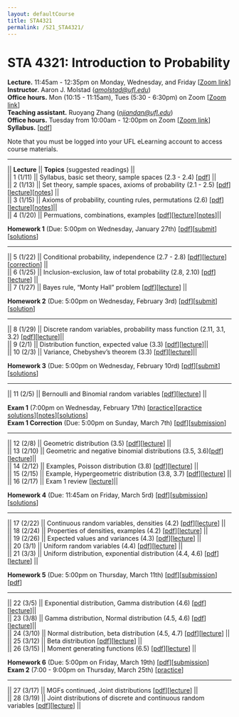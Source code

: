 ```yaml
---
layout: defaultCourse
title: STA4321
permalink: /S21_STA4321/
---
```

# STA 4321: Introduction to Probability  
**Lecture.** 11:45am - 12:35pm on Monday, Wednesday, and Friday [[Zoom link]( https://ufl.zoom.us/j/92022249226?pwd=RTF3ZnlkOCtvQURYTTlITXJGdW8ydz09)]  
**Instructor.** Aaron J. Molstad (*amolstad@ufl.edu*)  
**Office hours.** Mon (10:15 - 11:15am), Tues (5:30 - 6:30pm) on Zoom [[Zoom link]( https://ufl.zoom.us/j/97610557849)]  
**Teaching assistant.** Ruoyang Zhang (*njiandan@ufl.edu*)  
**Office hours.** Tuesday from 10:00am - 12:00pm on Zoom [[Zoom link](https://ufl.zoom.us/j/99549183159)]  
**Syllabus.** [[pdf](https://ufl.instructure.com/files/56194597/download?download_frd=1)]  

Note that you must be logged into your UFL eLearning account to access course materials.   

---------------  

||  **Lecture** ||  **Topics** (suggested readings) ||  
|| 1 (1/11)  || Syllabus, basic set theory, sample spaces (2.3 - 2.4) [[pdf](https://ufl.instructure.com/files/56130636/download?download_frd=1)] ||  
|| 2 (1/13)  || Set theory, sample spaces, axioms of probability (2.1 - 2.5) [[pdf](https://ufl.instructure.com/files/56240531/download?download_frd=1)][[lecture](https://ufl.instructure.com/courses/426946/files?preview=56199388)][[notes](https://ufl.instructure.com/files/56199414/download?download_frd=1)] ||  
|| 3 (1/15)  || Axioms of probability, counting rules, permutations (2.6) [[pdf](https://ufl.instructure.com/files/56240500/download?download_frd=1)][[lecture](https://ufl.instructure.com/courses/426946/files?preview=56249402)][[notes](https://ufl.instructure.com/files/56332832/download?download_frd=1)]||  
|| 4 (1/20) || Permuations, combinations, examples [[pdf](https://ufl.instructure.com/files/56332853/download?download_frd=1)][[lecture](https://ufl.instructure.com/courses/426946/files?preview=56332551)][[notes](https://ufl.instructure.com/files/56332852/download?download_frd=1)]||  

**Homework 1** (Due: 5:00pm on Wednesday, January 27th) [[pdf](https://ufl.instructure.com/files/56435787/download?download_frd=1)][[submit](https://ufl.instructure.com/courses/426946/assignments/4607997)][[solutions](https://ufl.instructure.com/files/56597210/download?download_frd=1)]

---------------  

|| 5 (1/22) || Conditional probability, independence (2.7 - 2.8) [[pdf](https://ufl.instructure.com/files/56381080/download?download_frd=1)][[lecture](https://ufl.instructure.com/courses/426946/files?preview=56393674)][[correction](https://ufl.instructure.com/files/56475731/download?download_frd=1)] ||  
|| 6 (1/25) || Inclusion-exclusion, law of total probability (2.8, 2.10) [[pdf](https://ufl.instructure.com/files/56469900/download?download_frd=1)][[lecture](https://ufl.instructure.com/courses/426946/files?preview=56466987)] ||  
|| 7 (1/27) || Bayes rule, “Monty Hall” problem [[pdf](https://ufl.instructure.com/files/56529636/download?download_frd=1)][[lecture](https://ufl.instructure.com/files/56534264/download?download_frd=1)] ||
 
 **Homework 2** (Due: 5:00pm on Wednesday, February 3rd) [[pdf](https://ufl.instructure.com/files/56529662/download?download_frd=1)][[submit](https://ufl.instructure.com/courses/426946/assignments/4612708)][[solution](https://ufl.instructure.com/files/56776906/download?download_frd=1)] 

 ----------------

|| 8 (1/29) || Discrete random variables, probability mass function (2.11, 3.1, 3.2) [[pdf](https://ufl.instructure.com/files/56593864/download?download_frd=1)][[lecture](https://ufl.instructure.com/files/56637664/download?download_frd=1)]||  
|| 9 (2/1) || Distribution function, expected value (3.3) [[pdf](https://ufl.instructure.com/files/56671681/download?download_frd=1)][[lecture](https://ufl.instructure.com/courses/426946/files?preview=56703806)]||  
|| 10 (2/3) || Variance,  Chebyshev’s theorem (3.3) [[pdf](https://ufl.instructure.com/files/56741896/download?download_frd=1)][[lecture](https://ufl.instructure.com/files/56746420/download?download_frd=1)]||  

**Homework 3** (Due: 5:00pm on Wednesday, February 10rd) [[pdf](https://ufl.instructure.com/files/56776900/download?download_frd=1)][[submit](https://ufl.instructure.com/courses/426946/assignments/4617554)][[solutions](https://ufl.instructure.com/files/57065243/download?download_frd=1)]

----------------

|| 11 (2/5) || Bernoulli and Binomial random variables [[pdf](https://ufl.instructure.com/files/56812650/download?download_frd=1)][[lecture](https://ufl.instructure.com/files/56857508/download?download_frd=1)] ||  

**Exam 1** (7:00pm on Wednesday, February 17th) [[practice](https://ufl.instructure.com/files/56993987/download?download_frd=1)][[practice solutions](https://ufl.instructure.com/files/57097506/download?download_frd=1)][[notes](https://ufl.instructure.com/files/56994195/download?download_frd=1)][[solutions](https://ufl.instructure.com/files/57851248/download?download_frd=1)]  
**Exam 1 Correction** (Due: 5:00pm on Sunday, March 7th) [[pdf](https://ufl.instructure.com/files/57461068/download?download_frd=1)][[submission](https://ufl.instructure.com/courses/426946/assignments/4630738)]  


----------------

|| 12 (2/8)  || Geometric distribution (3.5) [[pdf](https://ufl.instructure.com/files/56881764/download?download_frd=1)][[lecture](https://ufl.instructure.com/courses/426946/files?preview=56887531)] ||  
|| 13 (2/10)  || Geometric and negative binomial distributions (3.5, 3.6)[[pdf](https://ufl.instructure.com/files/56946871/download?download_frd=1)][[lecture](https://ufl.instructure.com/courses/426946/files?preview=56959137)]||  
|| 14 (2/12)  || Examples, Poisson distribution (3.8) [[pdf](https://ufl.instructure.com/files/57008747/download?download_frd=1)][[lecture](https://ufl.instructure.com/courses/426946/files?preview=57030797)] ||  
|| 15 (2/15) || Example, Hypergeometric distribution (3.8, 3.7) [[pdf](https://ufl.instructure.com/files/57786752/download?download_frd=1)][[lecture]()] ||  
|| 16 (2/17) || Exam 1 review [[lecture](https://ufl.instructure.com/files/57182744/download?download_frd=1)]||  

**Homework 4** (Due: 11:45am on Friday, March 5rd) [[pdf](https://ufl.instructure.com/files/57392047/download?download_frd=1)][[submission](https://ufl.instructure.com/courses/426946/assignments/4629442)][[solutions](https://ufl.instructure.com/files/57741403/download?download_frd=1)]

----------------

|| 17 (2/22)  || Continuous random variables, densities (4.2) [[pdf](https://ufl.instructure.com/files/57348276/download?download_frd=1)][[lecture](https://ufl.instructure.com/files/57363376/download?download_frd=1)] ||  
|| 18 (2/24)  || Properties of  densities, examples (4.2) [[pdf](https://ufl.instructure.com/files/57409531/download?download_frd=1)][[lecture](https://ufl.instructure.com/files/57423508/download?download_frd=1)] ||  
|| 19 (2/26)  || Expected values and variances (4.3) [[pdf](https://ufl.instructure.com/files/57460997/download?download_frd=1)][[lecture](https://ufl.instructure.com/files/57482870/download?download_frd=1)] ||  
|| 20 (3/1)  || Uniform random variables (4.4) [[pdf](https://ufl.instructure.com/files/57536009/download?download_frd=1)][[lecture](https://ufl.instructure.com/files/57570862/download?download_frd=1)] ||  
|| 21 (3/3)  || Uniform distribution, exponential distribution (4.4, 4.6) [[pdf](https://ufl.instructure.com/files/57611579/download?download_frd=1)][[lecture](https://ufl.instructure.com/files/57615967/download?download_frd=1)] ||  

**Homework 5** (Due: 5:00pm on Thursday, March 11th) [[pdf](https://ufl.instructure.com/files/57724312/download?download_frd=1)][[submission](https://ufl.instructure.com/courses/426946/assignments/4634861)][[pdf](https://ufl.instructure.com/files/57981232/download?download_frd=1)]
  
----------------


|| 22 (3/5)  || Exponential distribution, Gamma distribution (4.6) [[pdf](https://ufl.instructure.com/files/57671811/download?download_frd=1)][[lecture](https://ufl.instructure.com/courses/426946/files?preview=57724569)]||  
|| 23 (3/8)  || Gamma distribution, Normal distribution (4.5, 4.6) [[pdf](https://ufl.instructure.com/files/57743561/download?download_frd=1)][[lecture](https://ufl.instructure.com/courses/426946/files?preview=57788222)]||  
|| 24 (3/10)  || Normal distribution, beta distribution (4.5, 4.7) [[pdf](https://ufl.instructure.com/files/57801200/download?download_frd=1)][[lecture](https://ufl.instructure.com/courses/426946/files?preview=57830072)] ||  
|| 25 (3/12)  || Beta distribution [[pdf](https://ufl.instructure.com/files/57858424/download?download_frd=1)][[lecture](https://ufl.instructure.com/files/57888105/download?download_frd=1)] ||  
|| 26 (3/15)  || Moment generating functions (6.5) [[pdf](https://ufl.instructure.com/files/57933355/download?download_frd=1)][[lecture](https://ufl.instructure.com/courses/426946/files?preview=57936437)] ||  

**Homework 6** (Due: 5:00pm on Friday, March 19th) [[pdf](https://ufl.instructure.com/files/57982207/download?download_frd=1)][[submission](https://ufl.instructure.com/courses/426946/assignments/4640296)]   
**Exam 2** (7:00 - 9:00pm on Thursday, March 25th) [[practice](https://ufl.instructure.com/files/58032468/download?download_frd=1)]

----------------

|| 27 (3/17)  || MGFs continued, Joint distributions [[pdf](https://ufl.instructure.com/files/58001468/download?download_frd=1)][[lecture](https://ufl.instructure.com/files/58008301/download?download_frd=1)] ||  
|| 28 (3/19)  || Joint distributions of discrete and continuous random variables [[pdf](https://ufl.instructure.com/files/58065355/download?download_frd=1)][[lecture](https://ufl.instructure.com/courses/426946/files?preview=58107991)] ||  

